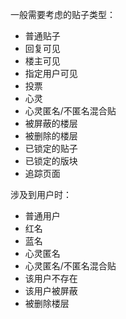 一般需要考虑的贴子类型：

- 普通贴子
- 回复可见
- 楼主可见
- 指定用户可见
- 投票
- 心灵
- 心灵匿名/不匿名混合贴
- 被屏蔽的楼层
- 被删除的楼层
- 已锁定的贴子
- 已锁定的版块
- 追踪页面

涉及到用户时：

- 普通用户
- 红名
- 蓝名
- 心灵匿名
- 心灵匿名/不匿名混合贴
- 该用户不存在
- 该用户被屏蔽
- 被删除楼层
